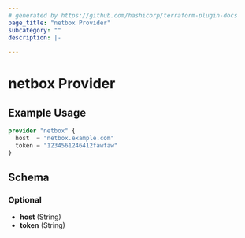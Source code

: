 ```yaml
---
# generated by https://github.com/hashicorp/terraform-plugin-docs
page_title: "netbox Provider"
subcategory: ""
description: |-
  
---
```


# netbox Provider



## Example Usage

```terraform
provider "netbox" {
  host  = "netbox.example.com"
  token = "1234561246412fawfaw"
}
```

<!-- schema generated by tfplugindocs -->
## Schema

### Optional

- **host** (String)
- **token** (String)
